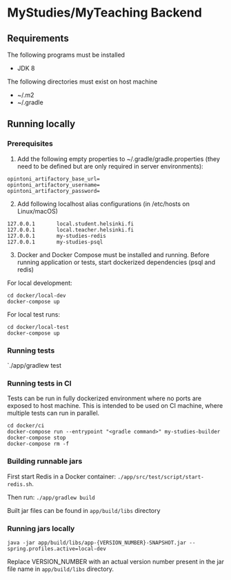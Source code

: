 # MyStudies/MyTeaching Backend


## Requirements

The following programs must be installed
- JDK 8

The following directories must exist on host machine
- ~/.m2
- ~/.gradle

## Running locally

### Prerequisites

1. Add the following empty properties to ~/.gradle/gradle.properties
(they need to be defined but are only required in server environments):

```
opintoni_artifactory_base_url=
opintoni_artifactory_username=
opintoni_artifactory_password=
```

2. Add following localhost alias configurations (in /etc/hosts on Linux/macOS)

```
127.0.0.1       local.student.helsinki.fi
127.0.0.1       local.teacher.helsinki.fi
127.0.0.1       my-studies-redis
127.0.0.1       my-studies-psql
```

3. Docker and Docker Compose must be installed and running. Before running application or tests, start dockerized dependencies (psql and redis)

For local development:

```
cd docker/local-dev
docker-compose up
```

For local test runs:

```
cd docker/local-test
docker-compose up
```

### Running tests

`./app/gradlew test

### Running tests in CI

Tests can be run in fully dockerized environment where no ports are exposed to host machine. This is intended to be used on CI machine, 
where multiple tests can run in parallel. 

```
cd docker/ci
docker-compose run --entrypoint "<gradle command>" my-studies-builder
docker-compose stop
docker-compose rm -f
```

### Building runnable jars

First start Redis in a Docker container: `./app/src/test/script/start-redis.sh`.

Then run: `./app/gradlew build`

Built jar files can be found in `app/build/libs` directory

### Running jars locally

`java -jar app/build/libs/app-{VERSION_NUMBER}-SNAPSHOT.jar --spring.profiles.active=local-dev`

Replace VERSION_NUMBER with an actual version number present in the jar file name in `app/build/libs` directory.
